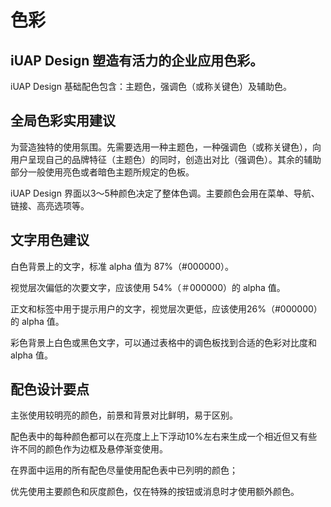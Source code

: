 # 色彩

## iUAP Design 塑造有活力的企业应用色彩。

iUAP Design 基础配色包含：主题色，强调色（或称关键色）及辅助色。

## 全局色彩实用建议
为营造独特的使用氛围。先需要选用一种主题色，一种强调色（或称关键色），向用户呈现自己的品牌特征（主题色）的同时，创造出对比（强调色）。其余的辅助部分一般使用亮色或者暗色主题所规定的色板。

iUAP Design 界面以3～5种颜色决定了整体色调。主要颜色会用在菜单、导航、链接、高亮选项等。

## 文字用色建议

白色背景上的文字，标准 alpha 值为 87%（#000000）。

视觉层次偏低的次要文字，应该使用 54%（＃000000）的 alpha 值。

正文和标签中用于提示用户的文字，视觉层次更低，应该使用26%（#000000）的 alpha 值。

彩色背景上白色或黑色文字，可以通过表格中的调色板找到合适的色彩对比度和 alpha 值。

## 配色设计要点

主张使用较明亮的颜色，前景和背景对比鲜明，易于区别。

配色表中的每种颜色都可以在亮度上上下浮动10%左右来生成一个相近但又有些许不同的颜色作为边框及悬停渐变使用。

在界面中运用的所有配色尽量使用配色表中已列明的颜色；

优先使用主要颜色和灰度颜色，仅在特殊的按钮或消息时才使用额外颜色。

